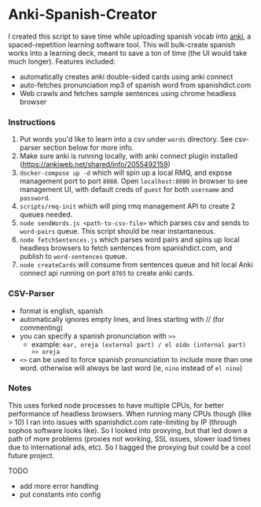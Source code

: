# Anki-Spanish-Creator

I created this script to save time while uploading spanish vocab into [anki](https://apps.ankiweb.net/), a spaced-repetition learning software tool.  This will bulk-create spanish works into a learning deck, meant to save a ton of time (the UI would take much longer).  Features included:
  - automatically creates anki double-sided cards using anki connect
  - auto-fetches pronunciation mp3 of spanish word from spanishdict.com
  - Web crawls and fetches sample sentences using chrome headless browser


### Instructions

1. Put words you'd like to learn into a csv under `words` directory.  See csv-parser section below for more info.
2. Make sure anki is running locally, with anki connect plugin installed (https://ankiweb.net/shared/info/2055492159)
3. `docker-compose up -d` which will spin up a local RMQ, and expose management port to port `8080`.  Open `localhost:8080` in browser to see management UI, with default creds of `guest` for both `username` and `password`.
4. `scripts/rmq-init` which will ping rmq management API to create 2 queues needed.
5. `node sendWords.js <path-to-csv-file>` which parses csv and sends to `word-pairs` queue.  This script should be near instantaneous.
6. `node fetchSentences.js` which parses word pairs and spins up local headless browsers to fetch sentences from spanishdict.com, and publish to `word-sentences` queue.
7. `node createCards` will consume from sentences queue and hit local Anki connect api running on port `8765` to create anki cards.


### CSV-Parser

- format is english, spanish
- automatically ignores empty lines, and lines starting with // (for commenting)
- you can specify a spanish pronunciation with `>>`
  - example:  `ear, oreja (external part) / el oído (internal part) >> oreja`
- `<>` can be used to force spanish pronunciation to include more than one word.  otherwise will always be last word (ie, `nino` instead of `el nino`)


### Notes

This uses forked node processes to have multiple CPUs, for better performance of headless browsers.  When running many CPUs though (like > 10) I ran into issues with spanishdict.com rate-limiting by IP (through sophos software looks like).  So I looked into proxying, but that led down a path of more problems (proxies not working, SSL issues, slower load times due to international ads, etc).  So I bagged the proxying but could be a cool future project.


TODO

- add more error handling
- put constants into config